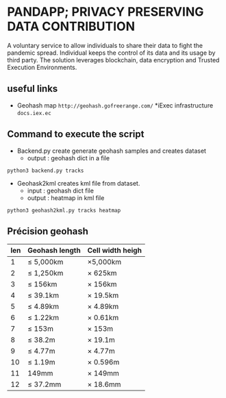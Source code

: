 # PANDAPP; PRIVACY PRESERVING DATA CONTRIBUTION 

A voluntary service to allow individuals to share their data to fight the pandemic spread.
Individual keeps the control of its data and its usage by third party. 
The solution leverages blockchain, data encryption and Trusted Execution Environments.
 

## useful links
* Geohash map
```http://geohash.gofreerange.com/```
*iExec infrastructure
```docs.iex.ec```

## Command to execute the script

* Backend.py create generate geohash samples and creates dataset
   * output : geohash dict in a file

```python3 backend.py tracks```


* Geohask2kml creates kml file from dataset.
   * input : geohash dict file
   * output : heatmap in kml file    

```python3 geohash2kml.py tracks heatmap```

## Précision geohash


| len  | Geohash length  | Cell width heigh  |
|------|-----------------|-------------------|
| 1    | ≤ 5,000km       | ×5,000km          |
| 2    | ≤ 1,250km       | ×	625km        | 
| 3    | ≤ 156km	     | ×	156km        |
| 4    | ≤ 39.1km	     | ×	19.5km       |
| 5    | ≤ 4.89km	     | ×	4.89km       |
| 6    | ≤ 1.22km	     | ×	0.61km       |
| 7    | ≤ 153m	         | ×	153m         |
| 8    | ≤ 38.2m	     | ×	19.1m        |
| 9    | ≤ 4.77m	     | ×	4.77m        |
| 10   | ≤ 1.19m	     | ×	0.596m       |
| 11	 |  149mm	     | ×	149mm        |
| 12   | ≤ 37.2mm	     | ×	18.6mm       |
